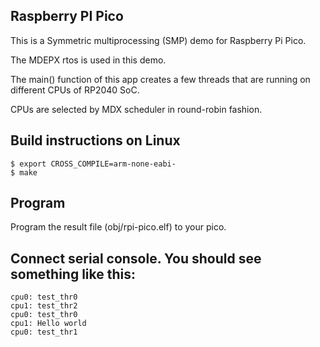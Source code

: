 ## Raspberry PI Pico

This is a Symmetric multiprocessing (SMP) demo for Raspberry Pi Pico.

The MDEPX rtos is used in this demo.

The main() function of this app creates a few threads that are running on different CPUs of RP2040 SoC.

CPUs are selected by MDX scheduler in round-robin fashion.

## Build instructions on Linux
    $ export CROSS_COMPILE=arm-none-eabi-
    $ make

## Program

Program the result file (obj/rpi-pico.elf) to your pico.

## Connect serial console. You should see something like this:

```
cpu0: test_thr0
cpu1: test_thr2
cpu0: test_thr0
cpu1: Hello world
cpu0: test_thr1
```
